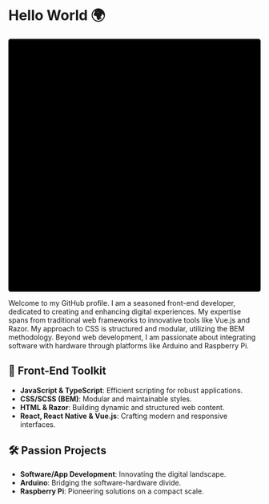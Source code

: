 # Hello World 🌍

<div align="center">

<svg viewBox="0 0 10 10" xmlns="http://www.w3.org/2000/svg">
  <rect width="10" height="10">
    <animate
      attributeName="rx"
      values="0;5;0"
      dur="10s"
      repeatCount="indefinite" />
  </rect>
</svg>
</div>

Welcome to my GitHub profile. I am a seasoned front-end developer, dedicated to creating and enhancing digital experiences. My expertise spans from traditional web frameworks to innovative tools like Vue.js and Razor. My approach to CSS is structured and modular, utilizing the BEM methodology. Beyond web development, I am passionate about integrating software with hardware through platforms like Arduino and Raspberry Pi.

## 🔧 Front-End Toolkit
- **JavaScript & TypeScript**: Efficient scripting for robust applications.
- **CSS/SCSS (BEM)**: Modular and maintainable styles.
- **HTML & Razor**: Building dynamic and structured web content.
- **React, React Native & Vue.js**: Crafting modern and responsive interfaces.

## 🛠 Passion Projects
* **Software/App Development**: Innovating the digital landscape.
* **Arduino**: Bridging the software-hardware divide.
* **Raspberry Pi**: Pioneering solutions on a compact scale.
